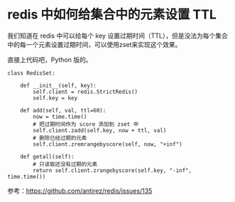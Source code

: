 # redis 中如何给集合中的元素设置 TTL

<!--
ID: bf9f11b4-f38d-4600-bfdf-2778b426a002
Status: publish
Date: 2018-07-16T07:54:00
Modified: 2020-05-16T11:19:31
wp_id: 572
-->

我们知道在 redis 中可以给每个 key 设置过期时间（TTL），但是没法为每个集合中的每一个元素设置过期时间，可以使用zset来实现这个效果。

直接上代码吧，Python 版的。

```
class RedisSet:

    def __init__(self, key):
        self.client = redis.StrictRedis()
        self.key = key

    def add(self, val, ttl=60):
        now = time.time()
        # 把过期时间作为 score 添加到 zset 中
        self.client.zadd(self.key, now + ttl, val)
        # 删除已经过期的元素
        self.client.zremrangebyscore(self, now, "+inf")

    def getall(self):
        # 只读取还没有过期的元素
        return self.client.zrangebyscore(self.key, "-inf", time.time())
```



参考：https://github.com/antirez/redis/issues/135